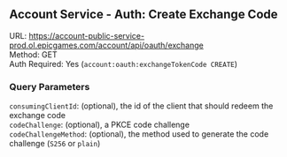 ## Account Service - Auth: Create Exchange Code

URL: https://account-public-service-prod.ol.epicgames.com/account/api/oauth/exchange \
Method: GET \
Auth Required: Yes (`account:oauth:exchangeTokenCode CREATE`)

### Query Parameters

`consumingClientId`: (optional), the id of the client that should redeem the exchange code \
`codeChallenge`: (optional), a PKCE code challenge \
`codeChallengeMethod`: (optional), the method used to generate the code challenge (`S256` or `plain`)
